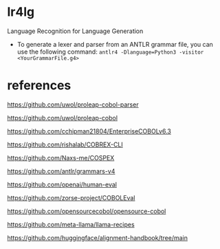 # lr4lg

Language Recognition for Language Generation

- To generate a lexer and parser from an ANTLR grammar file, you can use the following command: `antlr4 -Dlanguage=Python3 -visitor <YourGrammarFile.g4>`

# references

https://github.com/uwol/proleap-cobol-parser

https://github.com/uwol/proleap-cobol

https://github.com/cchipman21804/EnterpriseCOBOLv6.3

https://github.com/rishalab/COBREX-CLI

https://github.com/Naxs-me/COSPEX

https://github.com/antlr/grammars-v4

https://github.com/openai/human-eval

https://github.com/zorse-project/COBOLEval

https://github.com/opensourcecobol/opensource-cobol

https://github.com/meta-llama/llama-recipes

https://github.com/huggingface/alignment-handbook/tree/main

